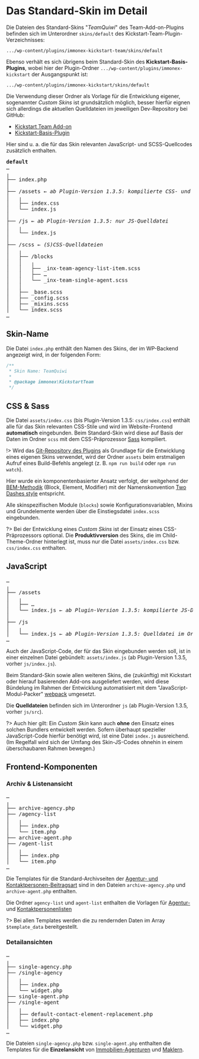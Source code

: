 # Das Standard-Skin im Detail

Die Dateien des Standard-Skins "*TeamQuiwi*" des Team-Add-on-Plugins befinden sich im Unterordner `skins/default` des Kickstart-Team-Plugin-Verzeichnisses:

`.../wp-content/plugins/immonex-kickstart-team/skins/default`

Ebenso verhält es sich übrigens beim Standard-Skin des **Kickstart-Basis-Plugins**, wobei hier der Plugin-Ordner `.../wp-content/plugins/immonex-kickstart` der Ausgangspunkt ist:

`.../wp-content/plugins/immonex-kickstart/skins/default`

Die Verwendung dieser Ordner als Vorlage für die Entwicklung eigener, sogenannter *Custom Skins* ist grundsätzlich möglich, besser hierfür eignen sich allerdings die aktuellen Quelldateien im jeweiligen Dev-Repository bei GitHub:

- [Kickstart Team Add-on](https://github.com/immonex/kickstart-team/tree/master/src/skins/default)
- [Kickstart-Basis-Plugin](https://github.com/immonex/kickstart/tree/master/src/skins/default)

Hier sind u. a. die für das Skin relevanten JavaScript- und SCSS-Quellcodes zusätzlich enthalten.

<pre class="tree">
<strong>default</strong>
…
╷
├── index.php
│
├── /assets &larr; <em class="token important">ab Plugin-Version 1.3.5: kompilierte CSS- und JS-Dateien</em> (nach Build-Kommando)
│   ╷
│   ├── index.css
│   └── index.js
│
├── /js &larr; <em class="token important">ab Plugin-Version 1.3.5: nur JS-Quelldatei</em>
│   ╷
│   └── index.js
│
├── /scss &larr; <em class="token important">(S)CSS-Quelldateien</em>
│   ╷
│   ├── /blocks
│   │   ╷
│   │   ├── _inx-team-agency-list-item.scss
│   │   ├── …
│   │   └── _inx-team-single-agent.scss
│   │
│   ├── _base.scss
│   ├── _config.scss
│   ├── _mixins.scss
│   └── index.scss
…
</pre>

## Skin-Name

Die Datei `index.php` enthält den Namen des Skins, der im WP-Backend angezeigt wird, in der folgenden Form:

```php
/**
 * Skin Name: TeamQuiwi
 *
 * @package immonex\KickstartTeam
 */
```

## CSS & Sass

Die Datei `assets/index.css` (bis Plugin-Version 1.3.5: `css/index.css`) enthält alle für das Skin relevanten CSS-Stile und wird im Website-Frontend **automatisch** eingebunden. Beim Standard-Skin wird diese auf Basis der Daten im Ordner `scss` mit dem CSS-Präprozessor [Sass](https://sass-lang.com/) kompiliert.

!> Wird das [Git-Repository des Plugins](https://github.com/immonex/kickstart-team/tree/master/src/skins/default) als Grundlage für die Entwicklung eines eigenen Skins verwendet, wird der Ordner `assets` beim erstmaligen Aufruf eines Build-Befehls angelegt (z. B. `npm run build` oder `npm run watch`).

Hier wurde ein komponentenbasierter Ansatz verfolgt, der weitgehend der [BEM-Methodik](https://en.bem.info/methodology/key-concepts/) (Block, Element, Modifier) mit der Namenskonvention [Two Dashes style](https://en.bem.info/methodology/naming-convention/#two-dashes-style) entspricht.

Alle skinspezifischen Module (`blocks`) sowie Konfigurationsvariablen, Mixins und Grundelemente werden über die Einstiegsdatei `index.scss` eingebunden.

?> Bei der Entwicklung eines *Custom Skins* ist der Einsatz eines CSS-Präprozessors optional. Die **Produktivversion** des Skins, die im Child-Theme-Ordner hinterlegt ist, muss nur die Datei `assets/index.css` bzw. `css/index.css` enthalten.

## JavaScript

<pre class="tree">
…
╷
├── /assets
│   ╷
│   ├── …
│   └── index.js &larr; <em class="token important">ab Plugin-Version 1.3.5: kompilierte JS-Datei im Ordner assets</em>
│
├── /js
│   ╷
│   └── index.js &larr; <em class="token important">ab Plugin-Version 1.3.5: Quelldatei im Ordner js</em>
…
</pre>

Auch der JavaScript-Code, der für das Skin eingebunden werden soll, ist in einer einzelnen Datei gebündelt: `assets/index.js` (ab Plugin-Version 1.3.5, vorher `js/index.js`).

Beim Standard-Skin sowie allen weiteren Skins, die (zukünftig) mit Kickstart oder hierauf basierenden Add-ons ausgeliefert werden, wird diese Bündelung im Rahmen der Entwicklung automatisiert mit dem "JavaScript-Modul-Packer" [webpack](https://webpack.js.org/) umgesetzt.

Die **Quelldateien** befinden sich im Unterordner `js` (ab Plugin-Version 1.3.5, vorher `js/src`).

?> Auch hier gilt: Ein *Custom Skin* kann auch **ohne** den Einsatz eines solchen Bundlers entwickelt werden. Sofern überhaupt spezieller JavaScript-Code hierfür benötigt wird, ist eine Datei `index.js` ausreichend. (Im Regelfall wird sich der Umfang des Skin-JS-Codes ohnehin in einem überschaubaren Rahmen bewegen.)

## Frontend-Komponenten

### Archiv & Listenansicht

<pre class="tree">
…
╷
├── archive-agency.php
├── /agency-list
│   ╷
│   ├── index.php
│   └── item.php
├── archive-agent.php
├── /agent-list
│   ╷
│   ├── index.php
│   └── item.php
…
</pre>

Die Templates für die Standard-Archivseiten der [Agentur- und Kontaktpersonen-Beitragsart](/beitragsarten) sind in den Dateien `archive-agency.php` und `archive-agent.php` enthalten.

Die Ordner `agency-list` und `agent-list` enthalten die Vorlagen für [Agentur-](/komponenten/agentur-listen) und [Kontaktpersonenlisten](/komponenten/kontaktpersonen-listen)

?> Bei allen Templates werden die zu rendernden Daten im Array `$template_data` bereitgestellt.

### Detailansichten

<pre class="tree">
…
╷
├── single-agency.php
├── /single-agency
│   ╷
│   ├── index.php
│   └── widget.php
├── single-agent.php
├── /single-agent
│   ╷
│   ├── default-contact-element-replacement.php
│   ├── index.php
│   └── widget.php
…
</pre>

Die Dateien `single-agency.php` bzw. `single-agent.php` enthalten die Templates für die **Einzelansicht** von [Immobilien-Agenturen](/komponenten/agentur-details) und [Maklern](/komponenten/kontaktpersonen-details).
